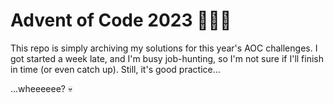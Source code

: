 # Advent of Code 2023 🎄👩‍💻

This repo is simply archiving my solutions for this year's AOC challenges. I got started a week late, and I'm busy job-hunting, so I'm not sure if I'll finish in time (or even catch up). Still, it's good practice...

...wheeeeee? 💀
